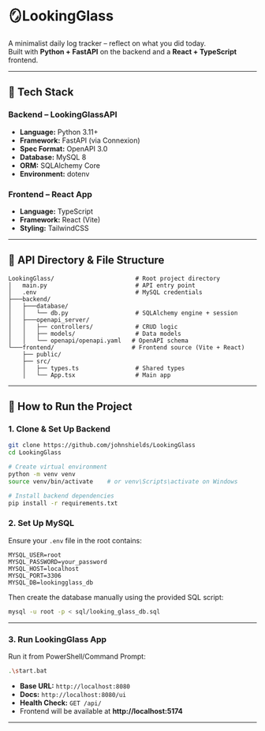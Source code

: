 # 🪞LookingGlass

A minimalist daily log tracker – reflect on what you did today.  
Built with **Python + FastAPI** on the backend and a **React + TypeScript** frontend.

---

## 🔧 Tech Stack

### Backend – LookingGlassAPI
- **Language:** Python 3.11+
- **Framework:** FastAPI (via Connexion)
- **Spec Format:** OpenAPI 3.0
- **Database:** MySQL 8
- **ORM:** SQLAlchemy Core
- **Environment:** dotenv

### Frontend – React App
- **Language:** TypeScript
- **Framework:** React (Vite)
- **Styling:** TailwindCSS

---

## 📁 API Directory & File Structure

```
LookingGlass/                       # Root project directory
│   main.py                         # API entry point
│   .env                            # MySQL credentials
├───backend/
│   ├───database/
│   │   └── db.py                   # SQLAlchemy engine + session
│   ├───openapi_server/
│   │   ├── controllers/            # CRUD logic
│   │   ├── models/                 # Data models
│   │   └── openapi/openapi.yaml   # OpenAPI schema
└───frontend/                      # Frontend source (Vite + React)
    ├── public/
    ├── src/
    │   ├── types.ts                # Shared types
    │   └── App.tsx                 # Main app
```

---

## 🚀 How to Run the Project

### 1. Clone & Set Up Backend

```bash
git clone https://github.com/johnshields/LookingGlass
cd LookingGlass

# Create virtual environment
python -m venv venv
source venv/bin/activate    # or venv\Scripts\activate on Windows

# Install backend dependencies
pip install -r requirements.txt
```

### 2. Set Up MySQL

Ensure your `.env` file in the root contains:

```env
MYSQL_USER=root
MYSQL_PASSWORD=your_password
MYSQL_HOST=localhost
MYSQL_PORT=3306
MYSQL_DB=lookingglass_db
```

Then create the database manually using the provided SQL script:

```bash
mysql -u root -p < sql/looking_glass_db.sql
```

---

### 3. Run LookingGlass App

Run it from PowerShell/Command Prompt:

```bash
.\start.bat
```

- **Base URL:** `http://localhost:8080`
- **Docs:** `http://localhost:8080/ui`
- **Health Check:** `GET /api/`
- Frontend will be available at **http://localhost:5174**

---
